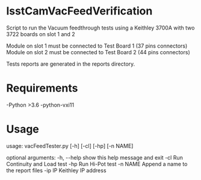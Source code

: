 # lsstCamVacFeedVerification

Script to run the Vacuum feedthrough tests using a Keithley 3700A with two 3722 boards on slot 1 and 2

Module on slot 1 must be connected to Test Board 1 (37 pins connectors)
Module on slot 2 must be connected to Test Board 2 (44 pins connectors)

Tests reports are generated in the reports directory.

# Requirements

-Python >3.6
-python-vxi11


# Usage

usage: vacFeedTester.py [-h] [-cl] [-hp] [-n NAME]

optional arguments:
  -h, --help  show this help message and exit
  -cl         Run Continuity and Load test
  -hp         Run Hi-Pot test
  -n NAME     Append a name to the report files
  -ip IP      Keithley IP address